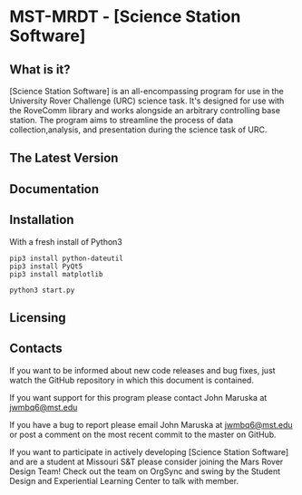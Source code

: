 # MST-MRDT - [Science Station Software]

##  What is it?

[Science Station Software] is an all-encompassing program for use in the 
University Rover Challenge (URC) science task. It's designed for use with the 
RoveComm library and works alongside an arbitrary controlling base station. The
program aims to streamline the process of data collection,analysis, and 
presentation during the science task of URC.

##  The Latest Version

##  Documentation

##  Installation

With a fresh install of Python3

```
pip3 install python-dateutil
pip3 install PyQt5
pip3 install matplotlib

python3 start.py
```

##  Licensing

##  Contacts

If you want to be informed about new code releases and bug fixes, just watch 
the GitHub repository in which this document is contained.

If you want support for this program please contact John Maruska at 
jwmbq6@mst.edu

If you have a bug to report please email John Maruska at jwmbq6@mst.edu or post
a comment on the most recent commit to the master on GitHub.

If you want to participate in actively developing [Science Station Software] 
and are a student at Missouri S&T please consider joining the Mars Rover Design
Team! Check out the team on OrgSync and swing by the Student Design and 
Experiential Learning Center to talk with member.
